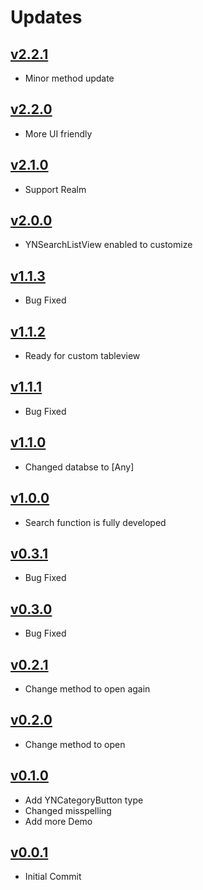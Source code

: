 # Updates
## [v2.2.1](https://github.com/younatics/YNSearch/releases/tag/2.2.1)
* Minor method update

## [v2.2.0](https://github.com/younatics/YNSearch/releases/tag/2.2.0)
* More UI friendly

## [v2.1.0](https://github.com/younatics/YNSearch/releases/tag/2.1.0)
* Support Realm 

## [v2.0.0](https://github.com/younatics/YNSearch/releases/tag/2.0.0)
* YNSearchListView enabled to customize

## [v1.1.3](https://github.com/younatics/YNSearch/releases/tag/1.1.3)
* Bug Fixed

## [v1.1.2](https://github.com/younatics/YNSearch/releases/tag/1.1.2)
* Ready for custom tableview

## [v1.1.1](https://github.com/younatics/YNSearch/releases/tag/1.1.1)
* Bug Fixed

## [v1.1.0](https://github.com/younatics/YNSearch/releases/tag/1.1.0)
* Changed databse to [Any]

## [v1.0.0](https://github.com/younatics/YNSearch/releases/tag/1.0.0)
* Search function is fully developed

## [v0.3.1](https://github.com/younatics/YNSearch/releases/tag/0.3.1)
* Bug Fixed

## [v0.3.0](https://github.com/younatics/YNSearch/releases/tag/0.3.0)
* Bug Fixed

## [v0.2.1](https://github.com/younatics/YNSearch/releases/tag/0.2.1)
* Change method to open again

## [v0.2.0](https://github.com/younatics/YNSearch/releases/tag/0.2.0)
* Change method to open

## [v0.1.0](https://github.com/younatics/YNSearch/releases/tag/0.1.0)
* Add YNCategoryButton type
* Changed misspelling
* Add more Demo

## [v0.0.1](https://github.com/younatics/YNSearch/releases/tag/0.0.1)
* Initial Commit
